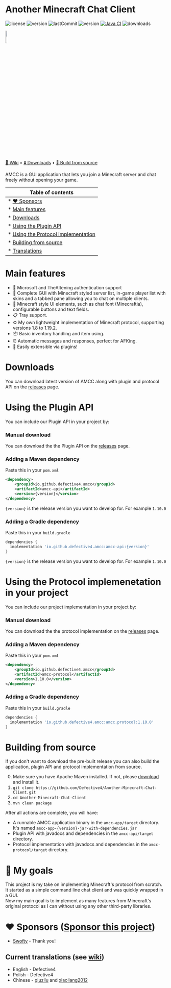 # Another Minecraft Chat Client

![license](https://img.shields.io/github/license/Defective4/Minecraft-Chat-Client)
![version](https://img.shields.io/github/v/release/Defective4/Minecraft-Chat-Client)
![lastCommit](https://img.shields.io/github/last-commit/Defective4/Minecraft-Chat-Client)
![version](https://img.shields.io/badge/latest_mc_version-1.19.2-success)
[![Java CI](https://github.com/Defective4/Another-Minecraft-Chat-Client/actions/workflows/maven.yml/badge.svg)](https://github.com/Defective4/Another-Minecraft-Chat-Client/actions/workflows/maven.yml)
![downloads](https://img.shields.io/github/downloads/Defective4/Another-Minecraft-Chat-Client/total)

<img width=10% src="https://raw.githubusercontent.com/Defective4/Another-Minecraft-Chat-Client/master/logo.png"/>  

[:book: Wiki](https://github.com/Defective4/Another-Minecraft-Chat-Client/wiki) • [:arrow_down: Downloads](https://github.com/Defective4/Another-Minecraft-Chat-Client/releases) • [:hammer: Build from source](https://github.com/defective4/another-Minecraft-Chat-Client/#building-from-source)

AMCC is a GUI application that lets you join a Minecraft server and chat freely without opening your game.

|Table of contents|
|-----------------|
|* [:heart: Sponsors](https://github.com/Defective4/Another-Minecraft-Chat-Client#heart-sponsors)
|* [Main features](https://github.com/Defective4/Another-Minecraft-Chat-Client#main-features)             |
|* [Downloads](https://github.com/Defective4/Another-Minecraft-Chat-Client#downloads) |
|* [Using the Plugin API](https://github.com/Defective4/Another-Minecraft-Chat-Client#using-the-plugin-api)  |
|* [Using the Protocol implementation](https://github.com/Defective4/Another-Minecraft-Chat-Client#using-the-protocol-implemenetation-in-your-project)  |
|* [Building from source](https://github.com/Defective4/Another-Minecraft-Chat-Client#building-from-source) |
|* [Translations](https://github.com/Defective4/Another-Minecraft-Chat-Client#current-translations-see-wiki) |


# Main features
* 🔑 Microsoft and TheAltening authentication support
* 📖 Complete GUI with Minecraft styled server list, in-game player list with skins and a tabbed pane allowing you to chat on multiple clients.
* 🎨 Minecraft style UI elements, such as chat font (Minecraftia), configurable buttons and text fields.
* 📋 Tray support.
* ⚙️ My own lightweight implementation of Minecraft protocol, supporting versions 1.8 to 1.19.2.
* 📦 Basic inventory handling and item using.
* ⏰ Automatic messages and responses, perfect for AFKing.
* :electric_plug: Easily extensible via plugins!

# Downloads
You can download latest version of AMCC along with plugin and protocol API on the [releases](https://github.com/Defective4/Another-Minecraft-Chat-Client/releases) page.

# Using the Plugin API

You can include our Plugin API in your project by:

### Manual download

You can download the the Plugin API on
the [releases](https://github.com/Defective4/Another-Minecraft-Chat-Client/releases) page.

### Adding a Maven dependency

Paste this in your `pom.xml`

```xml
<dependency>
    <groupId>io.github.defective4.amcc</groupId>
    <artifactId>amcc-api</artifactId>
    <version>{version}</version>
</dependency>
```

`{version}` is the release version you want to develop for. For example `1.10.0`

### Adding a Gradle dependency

Paste this in your `build.gradle`

```gradle
dependencies {
  implementation 'io.github.defective4.amcc:amcc-api:{version}'
}
```

`{version}` is the release version you want to develop for. For example `1.10.0`

# Using the Protocol implemenetation in your project

You can include our project implementation in your project by:

### Manual download

You can download the the protocol implementation on
the [releases](https://github.com/Defective4/Another-Minecraft-Chat-Client/releases) page.

### Adding a Maven dependency

Paste this in your `pom.xml`

```xml
<dependency>
    <groupId>io.github.defective4.amcc</groupId>
    <artifactId>amcc-protocol</artifactId>
    <version>1.10.0</version>
</dependency>
```

### Adding a Gradle dependency

Paste this in your `build.gradle`

```gradle
dependencies {
  implementation 'io.github.defective4.amcc:amcc.protocol:1.10.0'
}
```

# Building from source

If you don't want to download the pre-built release you can also build the application, plugin API and protocol
implementation from source.

0. Make sure you have Apache Maven installed. If not, please [download](https://maven.apache.org/download.cgi) and
   install it.
1. `git clone https://github.com/Defective4/Another-Minecraft-Chat-Client.git`
2. `cd Another-Minecraft-Chat-Client`
3. `mvn clean package`

After all actions are complete, you will have:

* A runnable AMCC application binary in the `amcc-app/target` directory.  
  It's named `amcc-app-{version}-jar-with-dependencies.jar`
* Plugin API with javadocs and dependencies in the `amcc-api/target` directory.
* Protocol implementation with javadocs and dependencies in the `amcc-protocol/target` directory.

# 📙 My goals

This project is my take on implementing Minecraft's protocol from scratch.<br>
It started as a simple command line chat client and was quickly wrapped in a GUI.<br>
Now my main goal is to implement as many features from Minecraft's original protocol as I can
without using any other third-party libraries.

# :heart: Sponsors ([Sponsor this project](https://github.com/sponsors/Defective4))
- [Swofty](https://github.com/Swofty-Developments) - Thank you!

## Current translations (see [wiki](https://github.com/Defective4/Another-Minecraft-Chat-Client/wiki/Features#translations))

* English - Defective4
* Polish - Defective4
* Chinese - [qiuzilu](https://github.com/qiuzilu) and [xiaoliang2012](https://github.com/xiaoliang2012)
